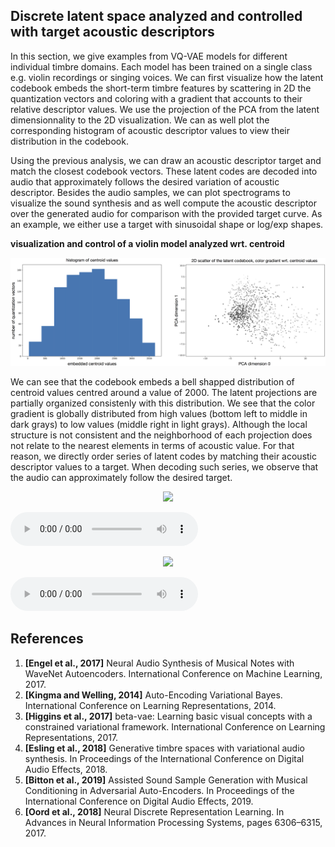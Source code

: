## Discrete latent space analyzed and controlled with target acoustic descriptors

In this section, we give examples from VQ-VAE models for different individual timbre domains. Each model has been trained on a single class e.g. violin recordings or singing voices. We can first visualize how the latent codebook embeds the short-term timbre features by scattering in 2D the quantization vectors and coloring with a gradient that accounts to their relative descriptor values. We use the projection of the PCA from the latent dimensionnality to the 2D visualization. We can as well plot the corresponding histogram of acoustic descriptor values to view their distribution in the codebook.

Using the previous analysis, we can draw an acoustic descriptor target and match the closest codebook vectors. These latent codes are decoded into audio that approximately follows the desired variation of acoustic descriptor. Besides the audio samples, we can plot spectrograms to visualize the sound synthesis and as well compute the acoustic descriptor over the generated audio for comparison with the provided target curve. As an example, we either use a target with sinusoidal shape or log/exp shapes.

**visualization and control of a violin model analyzed wrt. centroid**

<p align="center"> <img src="figures/violin_centroid_visualize.png"> </p>

We can see that the codebook embeds a bell shapped distribution of centroid values centred around a value of 2000. The latent projections are partially organized consistenly with this distribution. We see that the color gradient is globally distributed from high values (bottom left to middle in dark grays) to low values (middle right in light grays). Although the local structure is not consistent and the neighborhood of each projection does not relate to the nearest elements in terms of acoustic value. For that reason, we directly order series of latent codes by matching their acoustic descriptor values to a target. When decoding such series, we observe that the audio can approximately follow the desired target.

<p align="center"> <img src="figures/violin_centroid_decode_sin.png"> </p>

<audio controls><source src="Audio_Exemple/violin_centroid_sin.wav"></audio>

<p align="center"> <img src="figures/violin_centroid_decode_exp.png"> </p>

<audio controls><source src="Audio_Exemple/violin_centroid_exp.wav"></audio>


## References

 1. **[Engel et al., 2017]** Neural Audio Synthesis of Musical Notes with WaveNet Autoencoders. International Conference on Machine Learning, 2017.
 2. **[Kingma and Welling, 2014]** Auto-Encoding Variational Bayes. International Conference on Learning Representations, 2014.
 3. **[Higgins et al., 2017]** beta-vae: Learning basic visual concepts with a constrained variational framework. International Conference on Learning Representations, 2017.
 4. **[Esling et al., 2018]** Generative timbre spaces with variational audio synthesis. In Proceedings of the International Conference on Digital Audio Effects, 2018.
 5. **[Bitton et al., 2019]** Assisted Sound Sample Generation with Musical Conditioning in Adversarial Auto-Encoders. In Proceedings of the International Conference on Digital Audio Effects, 2019.
 6. **[Oord et al., 2018]** Neural Discrete Representation Learning. In Advances in Neural Information Processing Systems, pages 6306–6315, 2017.
